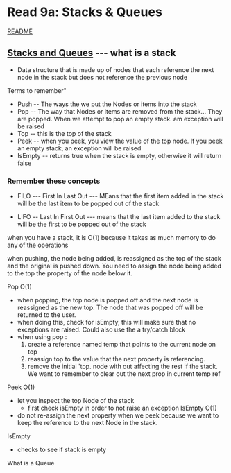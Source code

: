 # Read 9a: Stacks & Queues

[README](/README.md)

## [Stacks and Queues](https://codefellows.github.io/common_curriculum/data_structures_and_algorithms/Code_401/class-10/resources/stacks_and_queues.html) --- what is a stack


- Data structure that is made up of nodes that each reference the next node in the stack but does not reference the previous node

Terms to remember"
- Push -- The ways the we put the Nodes or items into the stack
- Pop -- The way that Nodes or items are removed from the stack... They are popped. When we attempt to pop an empty stack. am exception will be raised
- Top -- this is the top of the stack 
- Peek -- when you peek, you view  the value of the top node. If you peek an empty stack, an exception will be raised
- IsEmpty -- returns true when the stack is empty, otherwise it will return false



### Remember these concepts
- FILO --- First In Last Out --- MEans that the first item added in the stack will be the last item to be popped out of the stack

- LIFO -- Last In First Out --- means that the last item added to the stack will be the first to be popped out of the stack



when you have a stack, it is O(1) because it takes as much memory to do any of the operations

when pushing, the node being added, is reassigned as the top of the stack and the original is pushed down. You need to assign the node being added to the top the property of the node below it.

Pop O(1)
- when popping, the top node is popped off and the next node is reassigned as the new top. The node that was popped off will be returned to the user. 
- when doing this, check for isEmpty, this will make sure that no exceptions are raised. Could also use the a try/catch block
- when using pop :
  1. create a reference named temp that points to the current node on top 
  2. reassign top to the value that the next property is referencing. 
  3. remove the initial 'top. node with out affecting the rest if the stack. We want to remember to clear out the next prop in current temp ref

Peek O(1)
- let you inspect the top Node of the stack
  - first check isEmpty in order to not raise an exception
IsEmpty O(1)
- do not re-assign the next property when we peek because we want to keep the reference to the next Node in the stack.

IsEmpty
- checks to see if stack is empty




What is a Queue